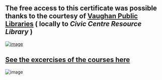 ## The free access to this certificate was possible thanks to the courtesy of [**Vaughan Public Libraries**](https://www.vaughanpl.info/databases/view/LinkedIn_Learning)  ( locally to _Civic Centre Resource Library_ )

[![image](https://github.com/GBlanch/Portfolio/assets/136500426/3818a673-e184-4db1-8a7d-c5b2c15b7c6f)](https://github.com/GBlanch/Portfolio/blob/main/0.Files/1.Certificates/2.LinkedIn~Microsoft/1.images/VPL.png)

## [See the excercises of the courses here](https://github.com/GBlanch/Portfolio/tree/main/0.Files/1.Certificates/2.LinkedIn~Microsoft/Career%20Essentials%20in%20Data%20Analysis%20by%20Microsoft%20and%20LinkedIn/0.%20Course%20files)

![image](https://github.com/GBlanch/Portfolio/assets/136500426/4170195c-e572-417b-9f1d-0b24224cb50e)

